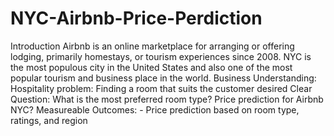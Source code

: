 # NYC-Airbnb-Price-Perdiction
Introduction Airbnb is an online marketplace for arranging or offering lodging, primarily homestays, or tourism experiences since 2008. NYC is the most populous city in the United States and also one of the most popular tourism and business place in the world. Business Understanding:  Hospitality problem: Finding a room that suits the customer desired Clear Question:  What is the most preferred room type? Price prediction for Airbnb NYC? Measureable Outcomes: - Price prediction based on room type, ratings, and region
